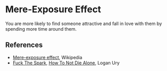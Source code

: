 # Mere-Exposure Effect

You are more likely to find someone attractive and fall in love with them by
spending more time around them.

## References

- [Mere-exposure effect](https://en.wikipedia.org/wiki/Mere-exposure_effect),
  Wikipedia
- [Fuck The Spark](/books/how-to-not-die-alone.md#Chapter%2011:%20Fuck%20The%20Spark),
  [How To Not Die Alone](/books/how-to-not-die-alone.md), Logan Ury
